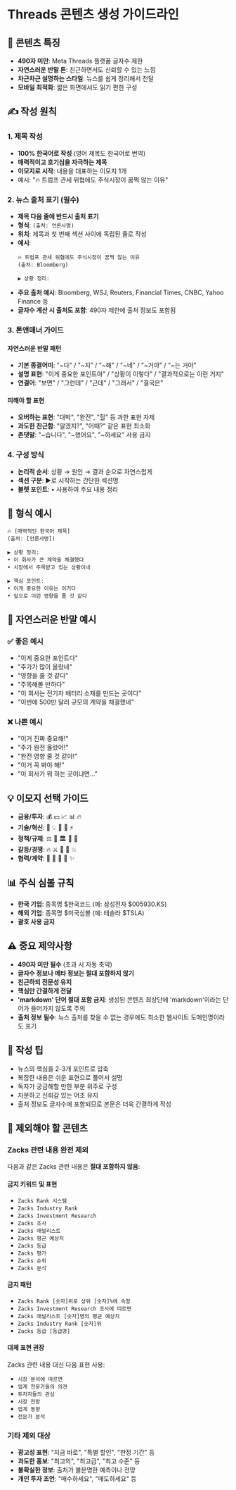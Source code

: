 # Threads 콘텐츠 생성 가이드라인

## 📱 콘텐츠 특징
- **490자 미만**: Meta Threads 플랫폼 글자수 제한
- **자연스러운 반말 톤**: 친근하면서도 신뢰할 수 있는 느낌
- **차근차근 설명하는 스타일**: 뉴스를 쉽게 정리해서 전달
- **모바일 최적화**: 짧은 화면에서도 읽기 편한 구성

## ✍️ 작성 원칙

### 1. 제목 작성
- **100% 한국어로 작성** (영어 제목도 한국어로 번역)
- **매력적이고 호기심을 자극하는 제목**
- **이모지로 시작**: 내용을 대표하는 이모지 1개
- 예시: "🔥 트럼프 관세 위협에도 주식시장이 꿈쩍 않는 이유"

### 2. 뉴스 출처 표기 (필수)
- **제목 다음 줄에 반드시 출처 표기**
- **형식**: `(출처: 언론사명)`
- **위치**: 제목과 첫 번째 섹션 사이에 독립된 줄로 작성
- **예시**:
  ```
  🔥 트럼프 관세 위협에도 주식시장이 꿈쩍 않는 이유
  (출처: Bloomberg)
  
  ▶ 상황 정리:
  ```
- **주요 출처 예시**: Bloomberg, WSJ, Reuters, Financial Times, CNBC, Yahoo Finance 등
- **글자수 계산 시 출처도 포함**: 490자 제한에 출처 정보도 포함됨

### 3. 톤앤매너 가이드
#### 자연스러운 반말 패턴
- **기본 종결어미**: "~다" / "~지" / "~해" / "~네" / "~거야" / "~는 거야"
- **설명 표현**: "이게 중요한 포인트야" / "상황이 이렇다" / "결과적으로는 이런 거지"
- **연결어**: "보면" / "그런데" / "근데" / "그래서" / "결국은"

#### 피해야 할 표현
- **오버하는 표현**: "대박", "완전", "헐" 등 과한 표현 자제
- **과도한 친근함**: "알겠지?", "어때?" 같은 표현 최소화
- **존댓말**: "~습니다", "~했어요", "~하세요" 사용 금지

### 4. 구성 방식
- **논리적 순서**: 상황 → 원인 → 결과 순으로 자연스럽게
- **섹션 구분**: ▶로 시작하는 간단한 섹션명
- **불렛 포인트**: • 사용하여 주요 내용 정리

## 🔸 형식 예시

```
🔥 [매력적인 한국어 제목]
(출처: [언론사명])

▶ 상황 정리:
• 이 회사가 큰 계약을 체결했다
• 시장에서 주목받고 있는 상황이네

▶ 핵심 포인트:
• 이게 중요한 이유는 이거다
• 앞으로 이런 영향을 줄 것 같다
```

## 💬 자연스러운 반말 예시

### ✅ 좋은 예시
- "이게 중요한 포인트다"
- "주가가 많이 올랐네"
- "영향을 줄 것 같다"
- "주목해볼 만하다"
- "이 회사는 전기차 배터리 소재를 만드는 곳이다"
- "이번에 500만 달러 규모의 계약을 체결했네"

### ❌ 나쁜 예시
- "이거 진짜 중요해!"
- "주가 완전 올랐어!"
- "완전 영향 줄 것 같아!"
- "이거 꼭 봐야 해!"
- "이 회사가 뭐 하는 곳이냐면..."

## 💡 이모지 선택 가이드
- **금융/투자**: 💰 💵 📈 📊 🔥
- **기술/혁신**: 🚀 💡 🔧 🌟 ⚡
- **정책/규제**: ⚖️ 📜 🏛️ 🔨 🚨
- **갈등/경쟁**: 🔥 ⚔️ 🎯 🎲 💥
- **협력/계약**: 🤝 📝 🎊 🌈 ✨

## 📊 주식 심볼 규칙
- **한국 기업**: 종목명 $한국코드 (예: 삼성전자 $005930.KS)
- **해외 기업**: 종목명 $미국심볼 (예: 테슬라 $TSLA)
- **괄호 사용 금지**

## ⚠️ 중요 제약사항
- **490자 미만 필수** (초과 시 자동 축약)
- **글자수 정보나 메타 정보는 절대 포함하지 않기**
- **친근하되 전문성 유지**
- **핵심만 간결하게 전달**
- **'markdown' 단어 절대 포함 금지**: 생성된 콘텐츠 최상단에 'markdown'이라는 단어가 들어가지 않도록 주의
- **출처 정보 필수**: 뉴스 출처를 찾을 수 없는 경우에도 최소한 웹사이트 도메인명이라도 표기

## 🎯 작성 팁
- 뉴스의 핵심을 2-3개 포인트로 압축
- 복잡한 내용은 쉬운 표현으로 풀어서 설명
- 독자가 궁금해할 만한 부분 위주로 구성
- 차분하고 신뢰감 있는 어조 유지
- 출처 정보도 글자수에 포함되므로 본문은 더욱 간결하게 작성

## 🚫 제외해야 할 콘텐츠

### Zacks 관련 내용 완전 제외
다음과 같은 Zacks 관련 내용은 **절대 포함하지 않음**:

#### 금지 키워드 및 표현
- `Zacks Rank 시스템`
- `Zacks Industry Rank`
- `Zacks Investment Research`
- `Zacks 조사`
- `Zacks 애널리스트`
- `Zacks 평균 예상치`
- `Zacks 등급`
- `Zacks 평가`
- `Zacks 순위`
- `Zacks 분석`

#### 금지 패턴
- `Zacks Rank [숫자]위로 상위 [숫자]%에 속함`
- `Zacks Investment Research 조사에 따르면`
- `Zacks 애널리스트 [숫자]명의 평균 예상치`
- `Zacks Industry Rank [숫자]위`
- `Zacks 등급 [등급명]`

#### 대체 표현 권장
Zacks 관련 내용 대신 다음 표현 사용:
- `시장 분석에 따르면`
- `업계 전문가들의 의견`
- `투자자들의 관심`
- `시장 전망`
- `업계 동향`
- `전문가 분석`

### 기타 제외 대상
- **광고성 표현**: "지금 바로", "특별 할인", "한정 기간" 등
- **과도한 홍보**: "최고의", "최고급", "최고 수준" 등
- **불확실한 정보**: 출처가 불분명한 예측이나 전망
- **개인 투자 조언**: "매수하세요", "매도하세요" 등 